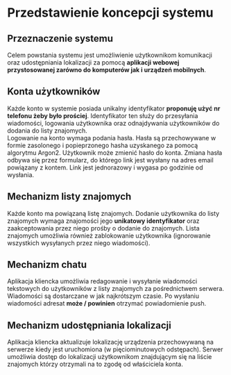# Przedstawienie koncepcji systemu

## Przeznaczenie systemu

Celem powstania systemu jest umożliwienie użytkownikom komunikacji oraz udostępniania lokalizacji za pomocą **aplikacji webowej przystosowanej zarówno do komputerów jak i urządzeń mobilnych**.

## Konta użytkowników

Każde konto w systemie posiada unikalny identyfikator **proponuję użyć nr telefonu żeby było prościej**. Identyfikator ten służy do przesyłania wiadomości, logowania użytkownika oraz odnajdywania użytkowników do dodania do listy znajomych.  
Logowanie na konto wymaga podania hasła. Hasła są przechowywane w formie zasolonego i popieprzonego hasha uzyskanego za pomocą algorytmu Argon2.
Użytkownik może zmienić hasło do konta. Zmiana hasła odbywa się przez formularz, do którego link jest wysłany na adres email powiązany z kontem. Link jest jednorazowy i wygasa po godzinie od wysłania.

## Mechanizm listy znajomych

Każde konto ma powiązaną listę znajomych. Dodanie użytkownika do listy znajomych wymaga znajomości jego **unikatowy identyfikator** oraz zaakceptowania przez niego prośby o dodanie do znajomych. Lista znajomych umożliwia również zablokowanie użytkownika (ignorowanie wszystkich wysyłanych przez niego wiadomości).

## Mechanizm chatu

Aplikacja kliencka umożliwia redagowanie i wysyłanie wiadomości tekstowych do użytkowników z listy znajomych za pośrednictwem serwera. Wiadomości są dostarczane w jak najkrótszym czasie. Po wysłaniu wiadomości adresat **może / powinien** otrzymać powiadomienie push. 

## Mechanizm udostępniania lokalizacji

Aplikacja kliencka aktualizuje lokalizację urządzenia przechowywaną na serwerze kiedy jest uruchomiona (w pięciominutowych odstępach). Serwer umożliwia dostęp do lokalizacji użytkownikom znajdującym się na liście znajomych którzy otrzymali na to zgodę od właściciela konta.